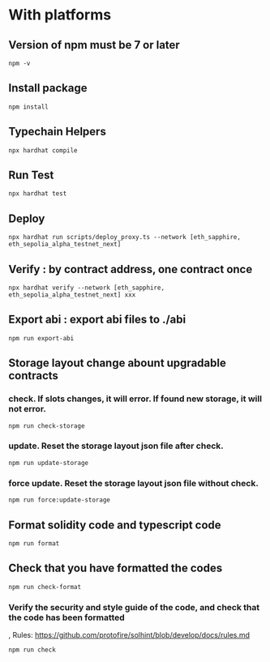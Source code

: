 # With platforms

## Version of npm must be 7 or later

```
npm -v
```

## Install package

```
npm install
```

## Typechain Helpers

```
npx hardhat compile
```

## Run Test

```
npx hardhat test
```

## Deploy

```
npx hardhat run scripts/deploy_proxy.ts --network [eth_sapphire, eth_sepolia_alpha_testnet_next]
```

## Verify : by contract address, one contract once

```
npx hardhat verify --network [eth_sapphire, eth_sepolia_alpha_testnet_next] xxx
```

## Export abi : export abi files to ./abi

```
npm run export-abi
```

## Storage layout change abount upgradable contracts
### check. If slots changes, it will error. If found new storage, it will not error.
```
npm run check-storage
```
### update. Reset the storage layout json file after check.
```
npm run update-storage
```
### force update. Reset the storage layout json file without check.
```
npm run force:update-storage
```

## Format solidity code and typescript code
```
npm run format
```
## Check that you have formatted the codes
```
npm run check-format
```
### Verify the security and style guide of the code, and check that the code has been formatted
, Rules: https://github.com/protofire/solhint/blob/develop/docs/rules.md
```
npm run check
```

